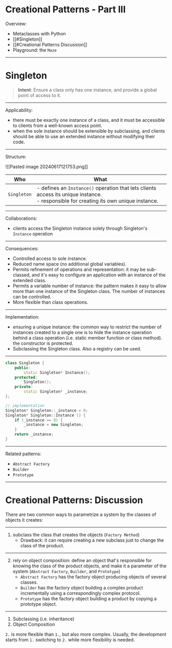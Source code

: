# Creational Patterns - Part III

Overview:

- Metaclasses with Python
- [[#Singleton]]
- [[#Creational Patterns Discussion]]
- Playground: the `Maze`

---
# Singleton

> **Intent**: Ensure a class only has one instance, and provide a global point of access to it.

---

Applicability:

- there must be exactly one instance of a class, and it must be accessible to clients from a well-known access point.
- when the sole instance should be extensible by subclassing, and clients should be able to use an extended instance without modifying their code.

---

Structure:

![[Pasted image 20240617121753.png]]

| Who         | What                                                                                                                                     |
| ----------- | ---------------------------------------------------------------------------------------------------------------------------------------- |
| `Singleton` | - defines an `Instance()` operation that lets clients access its unique instance.<br>- responsible for creating its own unique instance. |

---

Collaborations:

- clients access the Singleton instance solely through Singleton's `Instance` operation

---

Consequences:

- Controlled access to sole instance.
- Reduced name space (no additional global variables).
- Permits refinement of operations and representation: it may be sub-classed, and it's easy to configure an application with an instance of the extended class.
- Permits a variable number of instance: the pattern makes it easy to allow more than one instance of the Singleton class. The number of instances can be controlled.
- More flexible than class operations.

---

Implementation:

- ensuring a unique instance: the common way to restrict the number of instances created to a single one is to hide the instance operation behind a class operation (i.e. static member function or class method). the constructor is protected.
- Subclassing the Singleton class. Also a registry can be used.

---

```cpp
class Singleton {
	public:
		static Singleton* Instance();
	protected:
		Singleton();
	private:
		static Singleton* _instance;
};

// implementation
Singleton* Singleton::_instance = 0;
Singleton* Singleton::Instance () {
	if (_instance == 0) {
		_instance = new Singleton;
	}
	return _instance;
}
```

---

Related patterns:

- `Abstract Factory`
- `Builder`
- `Prototype`

---

# Creational Patterns: Discussion

There are two common ways to parametrize a system by the classes of objects it creates:

---

1. subclass the class that creates the objects (`Factory Method`)
	- Drawback: it can require creating a new subclass just to change the class of the product.

---

2. rely on object composition: define an object that's responsible for knowing the class of the product objects, and make it a parameter of the system (`Abstract Factory`, `Builder`, and `Prototype`)
	- `Abstract Factory` has the factory object producing objects of several classes.
	- `Builder` has the factory object building a complex product incrementally using a correspondingly complex protocol. 
	- `Prototype` has the factory object building a product by copying a prototype object.

---

1. Subclassing (i.e. inheritance)
2. Object Composition

`2.` is more flexible than `1.`, but also more complex. Usually, the development starts from `1.` switching to `2.` while more flexibility is needed.
